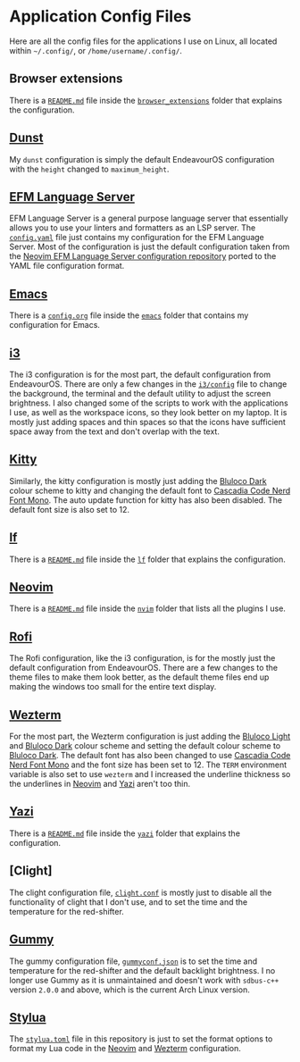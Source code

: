 # Application Config Files

Here are all the config files for the applications I use on Linux,
all located within `~/.config/`, or `/home/username/.config/`.

## Browser extensions

There is a [`README.md`](./browser_extensions/README.md) file
inside the [`browser_extensions`](./browser_extensions/)
folder that explains the configuration.

## [Dunst](https://github.com/dunst-project/dunst)

My `dunst` configuration is simply the default EndeavourOS configuration
with the `height` changed to `maximum_height`.

## [EFM Language Server](https://github.com/mattn/efm-langserver)

EFM Language Server is a general purpose language server
that essentially allows you to use your linters and formatters
as an LSP server. The [`config.yaml`](./efm-langserver/config.yaml) file
just contains my configuration for the EFM Language Server.
Most of the configuration is just the default configuration taken from the
[Neovim EFM Language Server configuration repository](https://github.com/creativenull/efmls-configs-nvim)
ported to the YAML file configuration format.

## [Emacs](https://www.gnu.org/software/emacs/)

There is a [`config.org`](./emacs/config.org) file inside the
[`emacs`](./emacs/) folder that contains my configuration for Emacs.

## [i3](https://i3wm.org/)

The i3 configuration is for the most part,
the default configuration from EndeavourOS.
There are only a few changes in the
[`i3/config`](./i3/config) file to change the background,
the terminal and the default utility to adjust the screen brightness.
I also changed some of the scripts to work with the applications I use,
as well as the workspace icons, so they look better on my laptop.
It is mostly just adding spaces and thin spaces so that the icons
have sufficient space away from the text and don't overlap with the text.

## [Kitty](https://sw.kovidgoyal.net/kitty/)

Similarly, the kitty configuration is mostly just adding the
[Bluloco Dark](https://github.com/uloco/bluloco.nvim) colour scheme to kitty
and changing the default font to
[Cascadia Code Nerd Font Mono](https://github.com/ryanoasis/nerd-fonts/tree/master/patched-fonts/CascadiaCode).
The auto update function for kitty has also been disabled.
The default font size is also set to 12.

## [lf](https://github.com/gokcehan/lf)

There is a [`README.md`](./lf/README.md) file inside
the [`lf`](./lf) folder that explains the configuration.

## [Neovim](https://neovim.io/)

There is a [`README.md`](./nvim/README.md) file inside
the [`nvim`](./nvim) folder that lists all the plugins I use.

## [Rofi](https://github.com/davatorium/rofi)

The Rofi configuration, like the i3 configuration,
is for the mostly just the default configuration from EndeavourOS.
There are a few changes to the theme files to make them look better,
as the default theme files end up making the windows
too small for the entire text display.

## [Wezterm](https://wezfurlong.org/wezterm/index.html)

For the most part, the Wezterm configuration is just adding the
[Bluloco Light](https://github.com/uloco/bluloco.nvim) and
[Bluloco Dark](https://github.com/uloco/bluloco.nvim) colour scheme
and setting the default colour scheme to
[Bluloco Dark](https://github.com/uloco/bluloco.nvim).
The default font has also been changed to use
[Cascadia Code Nerd Font Mono](https://github.com/ryanoasis/nerd-fonts/tree/master/patched-fonts/CascadiaCode)
and the font size has been set to 12.
The `TERM` environment variable is also set to use
`wezterm` and I increased the underline thickness
so the underlines in [Neovim](https://neovim.io/)
and [Yazi](https://yazi-rs.github.io/) aren't too thin.

## [Yazi](https://yazi-rs.github.io/)

There is a [`README.md`](./yazi/README.md) file
inside the [`yazi`](./yazi/) folder that explains the configuration.

## [Clight]

The clight configuration file, [`clight.conf`](./clight.conf)
is mostly just to disable all the functionality of clight that
I don't use, and to set the time and the temperature for
the red-shifter.

## [Gummy](https://codeberg.org/fusco/gummy)

The gummy configuration file, [`gummyconf.json`](./gummyconf.json)
is to set the time and temperature for the red-shifter
and the default backlight brightness.
I no longer use Gummy as it is unmaintained and doesn't work
with `sdbus-c++` version `2.0.0` and above, which is the current
Arch Linux version.

## [Stylua](https://github.com/JohnnyMorganz/StyLua)

The [`stylua.toml`](./stylua.toml) file in this repository is just
to set the format options to format my Lua code in the
[Neovim](./nvim/) and [Wezterm](./wezterm/) configuration.
